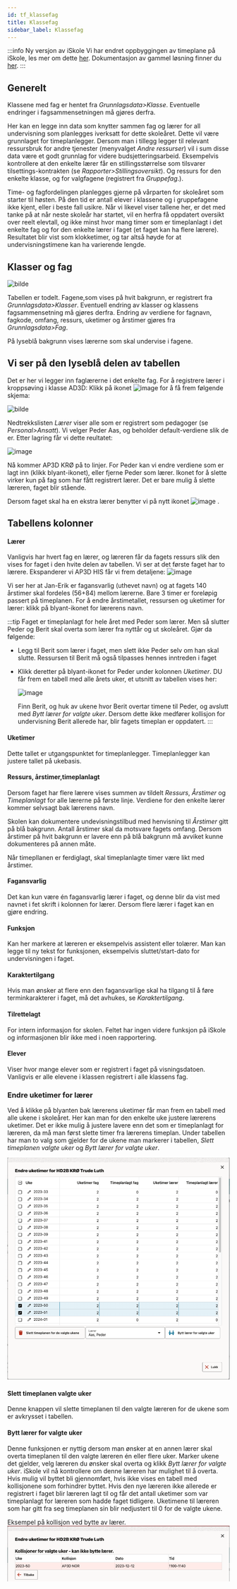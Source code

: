```yaml
---
id: tf_klassefag
title: Klassefag
sidebar_label: Klassefag
---
```


:::info Ny versjon av iSkole
Vi har endret oppbyggingen av timeplane på iSkole, les mer om dette [her](https://dokumentasjon.iskole.net/blog/timeplan). Dokumentasjon av gammel løsning finner du [her](https://dokumentasjon.iskole.net/docs/tf_klassefag_old). 
:::

## Generelt

Klassene med fag er hentet fra _Grunnlagsdata>Klasse_. Eventuelle endringer i fagsammensetningen må gjøres derfra. 

Her kan en legge inn data som knytter sammen fag og lærer for all undervisning som planlegges iverksatt for dette skoleåret. Dette vil være grunnlaget for timeplanlegger. Dersom man i tillegg legger til relevant ressursbruk for andre tjenester (menyvalget _Andre ressurser_) vil i sum disse data være et godt grunnlag for videre budsjetteringsarbeid. Eksempelvis kontrollere at den enkelte lærer får en stillingsstørrelse som tilsvarer tilsettings-kontrakten (se _Rapporter>Stillingsoversikt_). Og ressurs for den enkelte klasse, og for valgfagene (registrert fra _Gruppefag_.).

Time- og fagfordelingen planlegges gjerne på vårparten for skoleåret som starter til høsten. På den tid er antall elever i klassene og i gruppefagene ikke kjent, eller i beste fall usikre. Når vi likevel viser tallene her, er det med tanke på at når neste skoleår har startet, vil en herfra få oppdatert oversikt over reelt elevtall, og ikke minst hvor mang timer som er timeplanlagt i det enkelte fag og for den enkelte lærer i faget (et faget kan ha flere lærere). Resultatet blir vist som klokketimer, og tar altså høyde for at undervisningstimene kan ha varierende lengde.

## Klasser og fag

![bilde](https://github.com/BarmanHanssen/iskole/assets/80097133/618410a6-0d9c-4df6-a363-41f3fa566d86)

Tabellen er todelt. Fagene,som vises på hvit bakgrunn, er registrert fra  _Grunnlagsdata>Klasser_. Eventuell endring av klasser og klassens fagsammensetning må gjøres derfra. Endring av verdiene for fagnavn, fagkode, omfang, ressurs, uketimer og årstimer gjøres fra _Grunnlagsdata>Fag_.

På lyseblå bakgrunn vises lærerne som skal undervise i fagene.

## Vi ser på den lyseblå delen av tabellen
Det er her vi legger inn faglærerne i det enkelte fag. For å registrere lærer i kroppsøving i klasse AD3D:
Klikk på ikonet ![image](https://github.com/BarmanHanssen/iskole/assets/80097133/9feb80ca-5ba0-468b-ab8a-887bdafbe040) for å få frem følgende skjema:

![bilde](https://github.com/BarmanHanssen/iskole/assets/80097133/ce8e4480-5c8f-4957-bb10-82f02d7ad683)

Nedtrekkslisten _Lærer_ viser alle som er registrert som pedagoger (se _Personal>Ansatt_). Vi velger Peder Aas, og beholder default-verdiene slik de er. Etter lagring får vi dette reultatet:

![image](https://github.com/BarmanHanssen/iskole/assets/80097133/9bd451ee-9151-47cb-a635-51c7d7563220)

Nå kommer AP3D KRØ på to linjer. For Peder kan vi endre verdiene som er lagt inn (klikk blyant-ikonet), eller fjerne Peder som lærer. Ikonet for å slette virker kun på fag som har fått registrert lærer. Det er bare mulig å slette læreren, faget blir stående.

Dersom faget skal ha en ekstra lærer benytter vi på nytt ikonet  ![image](https://github.com/BarmanHanssen/iskole/assets/80097133/9feb80ca-5ba0-468b-ab8a-887bdafbe040) .

## Tabellens kolonner

#### Lærer
 Vanligvis har hvert fag en lærer, og læreren får da fagets ressurs slik den vises for faget i den hvite delen av tabellen.
 Vi ser at det første faget har to lærere. Ekspanderer vi AP3D HIS får vi frem detaljene:
![image](https://github.com/BarmanHanssen/iskole/assets/80097133/1043bd68-1862-4e8f-9b9b-686eb91fbc5b)

Vi ser her at Jan-Erik er fagansvarlig (uthevet navn) og at fagets 140 årstimer skal fordeles (56+84) mellom lærerne. Bare 3 timer er foreløpig passert på timeplanen. For å endre årstimetallet, ressursen og uketimer for lærer: klikk på blyant-ikonet for lærerens navn.

:::tip Faget er timeplanlagt for hele året med Peder som lærer. Men så slutter Peder og Berit skal overta som lærer fra nyttår og ut skoleåret. Gjør da følgende:
- Legg til Berit som lærer i faget, men slett ikke Peder selv om han skal slutte. Ressursen til Berit må også tilpasses hennes inntreden i faget
- Klikk deretter på blyant-ikonet for Peder under kolonnen _Uketimer_. DU får frem en tabell med alle årets uker, et utsnitt av tabellen vises her:
  
  ![image](https://github.com/BarmanHanssen/iskole/assets/80097133/3a5a8855-c2a6-4573-9806-115a594d3d84)

  Finn Berit, og huk av ukene hvor Berit overtar timene til Peder, og avslutt med _Bytt lærer for valgte uker_. Dersom dette ikke medfører kollisjon for undervisning Berit allerede har, blir fagets timeplan er oppdatert.
:::
 
#### Uketimer
Dette tallet er utgangspunktet for timeplanlegger. Timeplanlegger kan justere tallet på ukebasis.

#### Ressurs, årstimer,timeplanlagt
Dersom faget har flere lærere vises summen av tildelt _Ressurs_, _Årstimer_ og _Timeplanlagt_ for alle lærerne på første linje. Verdiene for den enkelte lærer kommer selvsagt bak lærerens navn. 

Skolen kan dokumentere undevisningstilbud med henvisning til _Årstimer_ gitt på blå bakgrunn. Antall årstimer skal da motsvare fagets omfang. Dersom årstimer på hvit bakgrunn er lavere enn på blå bakgrunn må avviket kunne dokumenteres på annen måte.

Når timepllanen er ferdiglagt, skal timeplanlagte timer være likt med årstimer.

#### Fagansvarlig
Det kan kun være én fagansvarlig lærer i faget, og denne blir da vist med navnet i fet skrift i kolonnen for lærer. Dersom flere lærer i faget kan en gjøre endring.

#### Funksjon
Kan her markere at læreren er eksempelvis assistent eller tolærer. Man kan legge til ny tekst for funksjonen, eksempelvis sluttet/start-dato for undervisningen i faget.

#### Karaktertilgang
Hvis man ønsker at flere enn den fagansvarlige skal ha tilgang til å føre terminkarakterer i faget, må det avhukes, se _Karaktertilgang_. 

#### Tilrettelagt
For intern informasjon for skolen. Feltet har ingen videre funksjon på iSkole og informasjonen blir ikke med i noen rapportering.

#### Elever 
Viser hvor mange elever som er registrert i faget på visningsdatoen. Vanligvis er alle elevene i klassen registrert i alle klassens fag.

### Endre uketimer for lærer
Ved å klikke på blyanten bak lærerens uketimer får man frem en tabell med alle ukene i skoleåret. Her kan man for den enkelte uke justere lærerens uketimer. Det er ikke mulig å justere lavere enn det som er timeplanlagt for læreren, da må man først slette timer fra lærerens timeplan. Under tabellen har man to valg som gjelder for de ukene man markerer i tabellen, _Slett timeplanen valgte uker_ og _Bytt lærer for valgte uker_.

![uketimer](/img/tp_klasse_uketimer.png)

#### Slett timeplanen valgte uker
Denne knappen vil slette timeplanen til den valgte læreren for de ukene som er avkrysset i tabellen.

#### Bytt lærer for valgte uker
Denne funksjonen er nyttig dersom man ønsker at en annen lærer skal overta timeplanen til den valgte læreren én eller flere uker. Marker ukene det gjelder, velg læreren du ønsker skal overta og klikk _Bytt lærer for valgte uker_. iSkole vil nå kontrollere om denne læreren har mulighet til å overta. Hvis mulig vil byttet bli gjennomført, hvis ikke vises en tabell med kollisjonene som forhindrer byttet. Hvis den nye læreren ikke allerede er registrert i faget blir læreren lagt til og får det antall uketimer som var timeplanlagt for læreren som hadde faget tidligere. Uketimene til læreren som har gitt fra seg timeplanen sin blir nedjustert til 0 for de valgte ukene.

Eksempel på kollisjon ved bytte av lærer.
![uketimer](/img/tp_klasse_bytte_laerer.png)
